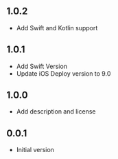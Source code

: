 ## 1.0.2
* Add Swift and Kotlin support

## 1.0.1
* Add Swift Version
* Update iOS Deploy version to 9.0

## 1.0.0
* Add description and license

## 0.0.1

* Initial version
